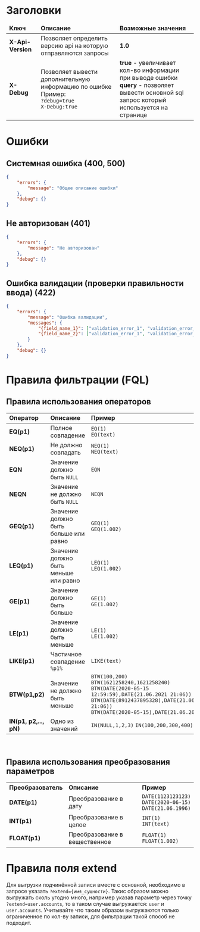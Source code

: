 # Заголовки
<table>
    <thead>
        <tr>
            <td><b>Ключ</b></td>
            <td><b>Описание</b>
            </td><td><b>Возможные значения</b></td>
        </tr>
    </thead>
    <tbody>
        <tr>
            <td><b>X-Api-Version</b></td>
            <td>Позволяет определить версию api на которую отправляются запросы</td>
            <td><b>1.0</b></td>
        </tr>
        <tr>
            <td><b>X-Debug</b></td>
            <td>Позволяет вывести дополнительную информацию по ошибке<br> Пример: <br><code>?debug=true</code><br><code>X-Debug:true</code></td>
            <td>
                <b>true</b> - увеличивает кол-во информации при выводе ошибки<br>
                <b>query</b> - позволяет вывести основной sql запрос который используется на странице 
            </td>
        </tr>
    </tbody>
</table>

# Ошибки
## Системная ошибка (400, 500)
```json
{
    "errors": {
        "message": "Общее описание ошибки"
    },
    "debug": {}
}
```
## Не авторизован (401)
```json
{
    "errors": {
        "message": "Не авторизован"
    },
    "debug": {}
}
```

## Ошибка валидации (проверки правильности ввода) (422)
```json
{
    "errors": {
        "message": "Ошибка валидации",
        "messages": {
            "{field_name_1}": ["validation_error_1", "validation_error_2"],
            "{field_name_2}": ["validation_error_1", "validation_error_2"]
        }
    },
    "debug": {}
}
```

# Правила фильтрации (FQL)
## Правила использования операторов
<table class="table table-striped">
    <tr>
        <td><b>Оператор</b></td>
        <td><b>Описание</b></td>
        <td><b>Пример</b></td>
    </tr>
<tbody>
    <tr>
        <td><b>EQ(p1)</b></td>
        <td>Полное совпадение</td>
        <td><code>EQ(1)</code> <br> <code>EQ(text)</code></td>
    </tr>
    <tr>
        <td><b>NEQ(p1)</b></td>
        <td>Не должно совпадать</td>
        <td><code>NEQ(1)</code> <br> <code>NEQ(text)</code></td>
    </tr>
    <tr>
        <td><b>EQN</b></td>
        <td>Значение должно быть <code>NULL</code></td>
        <td><code>EQN</code></td>
    </tr>
    <tr>
        <td><b>NEQN</b></td>
        <td>Значение не должно быть <code>NULL</code></td>
        <td><code>NEQN</code></td>
    </tr>
    <tr>
        <td><b>GEQ(p1)</b></td>
        <td>Значение должно быть больше или равно</td>
        <td><code>GEQ(1)</code> <br> <code>GEQ(1.002)</code></td>
    </tr>
    <tr>
        <td><b>LEQ(p1)</b></td>
        <td>Значение должно быть меньше или равно</td>
        <td><code>LEQ(1)</code> <br> <code>LEQ(1.002)</code></td>
    </tr>
    <tr>
        <td><b>GE(p1)</b></td>
        <td>Значение должно быть больше</td>
        <td><code>GE(1)</code> <br> <code>GE(1.002)</code></td>
    </tr>
    <tr>
        <td><b>LE(p1)</b></td>
        <td>Значение должно быть меньше</td>
        <td><code>LE(1)</code> <br> <code>LE(1.002)</code></td>
    </tr>
    <tr>
        <td><b>LIKE(p1)</b></td>
        <td>Частичное совпадение <code>%p1%</code></td>
        <td><code>LIKE(text)</code></td>
    </tr>
    <tr>
        <td><b>BTW(p1,p2)</b></td>
        <td>Значение не должно быть меньше</td>
        <td>
            <code>BTW(100,200)</code> <br> 
            <code>BTW(1621258240,1621258240)</code> <br> 
            <code>BTW(DATE(2020-05-15 12:59:59),DATE(21.06.2021 21:06))</code> <br> 
            <code>BTW(DATE(8912437895328),DATE(21.06.2021 21:06))</code> <br> 
            <code>BTW(DATE(2020-05-15),DATE(21.06.2021))</code> <br> 
        </td>
    </tr>
    <tr>
        <td><b>IN(p1, p2,..., pN)</b></td>
        <td>Одно из значений</td>
        <td>
            <code>IN(NULL,1,2,3)</code>
            <code>IN(100,200,300,400)</code>
        </td>
    </tr>
</tbody>
</table>

<br>

## Правила использования преобразования параметров
<table class="table table-striped">
    <tr>
        <td><b>Преобразователь</b></td>
        <td><b>Описание</b></td>
        <td><b>Пример</b></td>
    </tr>
    <tr>
        <td><b>DATE(p1)</b></td>
        <td>Преобразование в дату</td>
        <td><code>DATE(1123123123)</code> <br> <code>DATE(2020-06-15)</code> <br> <code>DATE(21.06.1996)</code></td>
    </tr>
    <tr>
        <td><b>INT(p1)</b></td>
        <td>Преобразование в целое</td>
        <td><code>INT(1)</code> <br> <code>INT(text)</code></td>
    </tr>
    <tr>
        <td><b>FLOAT(p1)</b></td>
        <td>Преобразование в вещественное</td>
        <td><code>FLOAT(1)</code> <br> <code>FLOAT(1.002)</code></td>
    </tr>
</table>

# Правила поля extend
Для выгрузки подчинённой записи вместе с основной, необходимо в запросе указать <code>?extend={имя_сущности}</code>. 
Такис образом можно выгружать сколь угодно много, например указав параметр через точку <code>?extend=user.accounts</code>, 
то в таком случае выгружается: <code>user</code> и <code>user.accounts</code>. Учитывайте что таким образом выгружаются только ограниченное по кол-ву записи, для фильтрации такой способ не подходит.

<br><br>

